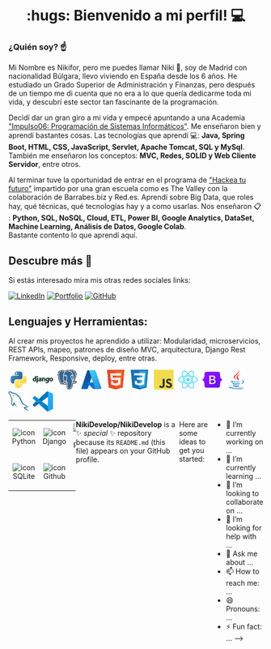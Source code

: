 <div align="center">
    <h1>:hugs: Bienvenido a mi perfil! 💻</h1>
</div>

### ¿Quién soy? ☝️
Mi Nombre es Nikifor, pero me puedes llamar Niki :wave:, soy de Madrid con nacionalidad Búlgara, llevo viviendo en España desde los 6 años. He estudiado un Grado Superior de Administración y Finanzas, pero después de un tiempo me di cuenta que no era a lo que quería dedicarme toda mi vida, y descubrí este sector tan fascinante de la programación.

Decidí dar un gran giro a mi vida y empecé apuntando a una Academia ["Impulso06: Programación de Sistemas Informáticos"](https://impulso06.com/). Me enseñaron bien y aprendí bastantes cosas. Las tecnologías que aprendí 💻: **Java, Spring Boot, HTML, CSS, JavaScript, Servlet, Apache Tomcat, SQL y MySql**. También me enseñaron los conceptos: **MVC, Redes, SOLID y Web Cliente Servidor**, entre otros.

Al terminar tuve la oportunidad de entrar en el programa de ["Hackea tu futuro"](https://www.hackeatufuturo.es/) impartido por una gran escuela como es The Valley con la colaboración de Barrabes.biz y Red.es. Aprendí sobre Big Data, que roles hay, qué técnicas, qué tecnologías hay y a como usarlas. Nos enseñaron 📋
: **Python, SQL, NoSQL, Cloud, ETL, Power BI, Google Analytics, DataSet, Machine Learning, Análisis de Datos, Google Colab**.<br> Bastante contento lo que aprendí aquí.

## Descubre más 🚀 
Si estás interesado mira mis otras redes sociales links:

[![LinkedIn](https://img.shields.io/badge/LinkedIn-4b73bf?style=for-the-badge&logo=linkedin)](https://www.linkedin.com/in/nikifor-genchev/) [![Portfolio](https://img.shields.io/badge/Portfolio-ffcd00.svg?style=for-the-badge&logo=Qiskit&logoColor=000000)](https://nikidevelop.github.io/PortafolioDev.github.io/)  [![GitHub](https://img.shields.io/badge/GitHub-000000?style=for-the-badge&logo=github)](https://github.com/NikiDevelop/) 


## Lenguajes y Herramientas:
Al crear mis proyectos he aprendido a utilizar: Modularidad, microservicios, REST APIs, mapeo, patrones de diseño
MVC, arquitectura, Django Rest Framework, Responsive, deploy, entre otras.

<div>
    <img src="https://github.com/devicons/devicon/blob/master/icons/python/python-original.svg" title="Python" alt="Python" width="40" height="40"/>&nbsp;
     <img src="https://github.com/devicons/devicon/blob/master/icons/django/django-plain-wordmark.svg" title="django" alt="django" width="40" height="40"/>&nbsp;
     <img src="https://github.com/devicons/devicon/blob/master/icons/postgresql/postgresql-original.svg" title="postgresql" alt="postgresql" width="40" height="40"/>&nbsp;
    <img src="https://github.com/devicons/devicon/blob/master/icons/azure/azure-original.svg" title="azure" alt="azure" width="40" height="40"/>&nbsp;
    <img src="https://github.com/devicons/devicon/blob/master/icons/html5/html5-original.svg" title="html5" alt="html5" width="40" height="40"/>&nbsp;
    <img src="https://github.com/devicons/devicon/blob/master/icons/css3/css3-original.svg" title="css3" alt="css3" width="40" height="40"/>&nbsp;
       <img src="https://github.com/devicons/devicon/blob/master/icons/javascript/javascript-original.svg" title="javascript" alt="javascript" width="40" height="40"/>&nbsp;
     <img src="https://github.com/devicons/devicon/blob/master/icons/react/react-original.svg" title="react" alt="react" width="40" height="40"/>&nbsp;
    <img src="https://github.com/devicons/devicon/blob/master/icons/bootstrap/bootstrap-original.svg" title="bootstrap" alt="bootstrap" width="40" height="40"/>&nbsp;
     <img src="https://github.com/devicons/devicon/blob/master/icons/java/java-original.svg" title="java" alt="java" width="40" height="40"/>&nbsp;
    <img src="https://github.com/devicons/devicon/blob/master/icons/mysql/mysql-original.svg" title="MySQL" alt="MySQL" width="40" height="40"/>&nbsp;
    <img src="https://github.com/devicons/devicon/blob/master/icons/vscode/vscode-original.svg" title="VS-Code" alt="VS-Code" width="40" height="40"/>&nbsp;
</div>


<div style="display: flex; align-items: flex-start; align: center">
<table align="center">
  <tr>
    <td align="center" width="96">
        <img src="https://techstack-generator.vercel.app/python-icon.svg" alt="icon" width="40" height="40" />
      <br>Python
    </td>
    <td align="center" width="96">
        <img src="https://techstack-generator.vercel.app/django-icon.svg" alt="icon" width="40" height="40" />
      </a>
      <br>Django
    </td>
    <td align="center" width="96">
        <img src="https://skillicons.dev/icons?i=postgres" width="40" height="40" alt="PostgreSQL" />
      <br>PostgreSQL
    </td>
    <td align="center" width="96">
       <img src="https://github.com/devicons/devicon/blob/master/icons/azure/azure-original.svg" title="azure" alt="azure" width="40" height="40"/>
      <br>Azure
    </td>
    <td align="center" width="96">
        <img src="https://skillicons.dev/icons?i=html" width="40" height="40" alt="HTML5" />
      <br>HTML5
    </td>
    <td align="center" width="96">
        <img src="https://skillicons.dev/icons?i=css" width="40" height="40" alt="css" />
      <br>CSS
    </td>
    <td align="center" width="96">
        <img src="https://techstack-generator.vercel.app/react-icon.svg" alt="icon" width="40" height="40" />
      <br>React
    </td>
    <td align="center" width="96">
        <img src="https://techstack-generator.vercel.app/js-icon.svg" alt="icon" width="40" height="40" />
      <br>JavaScript
    </td>
    <td align="center" width="96">
        <img src="https://skillicons.dev/icons?i=bootstrap" width="40" height="40" alt="bootstrap" />
      <br>Bootstrap
    </td>
  </tr>
  <tr>
  <td align="center" width="96">
       <img src="https://www.vectorlogo.zone/logos/sqlite/sqlite-icon.svg" alt="icon" width="40" height="40" />
      <br>SQLite
    <td align="center" width="96">
        <img src="https://techstack-generator.vercel.app/github-icon.svg" alt="icon" width="40" height="40" />
      <br>Github
    </td>
    <td align="center" width="96"> 
        <img src="https://user-images.githubusercontent.com/25181517/192108372-f71d70ac-7ae6-4c0d-8395-51d8870c2ef0.png" width="40" height="40" alt="Git" />
      <br>Git
    </td>
    <td align="center"  width="96">
        <img src="https://raw.githubusercontent.com/devicons/devicon/master/icons/java/java-original.svg" width="40" height="40" alt="https://www.java.com" />
      <br>Java
    </td>
    <td align="center"  width="96">
        <img src="https://techstack-generator.vercel.app/mysql-icon.svg" alt="icon" width="40" height="40" />
      <br>MySQL
    </td>
    <td align="center" width="96">
         <img src="https://techstack-generator.vercel.app/docker-icon.svg" alt="icon" width="40" height="40" />
      <br>Docker
    </td>
    <td align="center"  width="96">
         <img src="https://techstack-generator.vercel.app/restapi-icon.svg" alt="icon" width="40" height="40" />
      <br>Rest Api
    </td>
    <td align="center" width="96">
        <img src="https://www.vectorlogo.zone/logos/json/json-icon.svg" width="40" height="40" alt="json" />
      <br>JSON
    </td>
    <td align="center" width="96">
        <img src="https://skillicons.dev/icons?i=vscode"width="40" height="40" alt="VsCode" />
      <br>VsCode
    </td>
  </tr>
 <tr>
     
 </tr>
</table>
<br><br>


    


    
**NikiDevelop/NikiDevelop** is a ✨ _special_ ✨ repository because its `README.md` (this file) appears on your GitHub profile.

Here are some ideas to get you started:

- 🔭 I’m currently working on ...
- 🌱 I’m currently learning ...
- 👯 I’m looking to collaborate on ...
- 🤔 I’m looking for help with ...
- 💬 Ask me about ...
- 📫 How to reach me: ...
- 😄 Pronouns: ...
- ⚡ Fun fact: ...
-->
